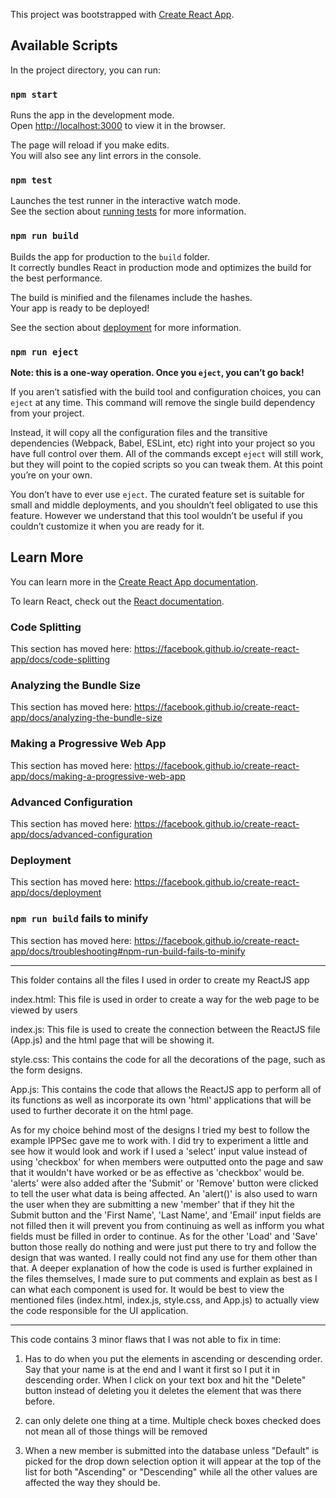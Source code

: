 This project was bootstrapped with [Create React App](https://github.com/facebook/create-react-app).

## Available Scripts

In the project directory, you can run:

### `npm start`

Runs the app in the development mode.<br>
Open [http://localhost:3000](http://localhost:3000) to view it in the browser.

The page will reload if you make edits.<br>
You will also see any lint errors in the console.

### `npm test`

Launches the test runner in the interactive watch mode.<br>
See the section about [running tests](https://facebook.github.io/create-react-app/docs/running-tests) for more information.

### `npm run build`

Builds the app for production to the `build` folder.<br>
It correctly bundles React in production mode and optimizes the build for the best performance.

The build is minified and the filenames include the hashes.<br>
Your app is ready to be deployed!

See the section about [deployment](https://facebook.github.io/create-react-app/docs/deployment) for more information.

### `npm run eject`

**Note: this is a one-way operation. Once you `eject`, you can’t go back!**

If you aren’t satisfied with the build tool and configuration choices, you can `eject` at any time. This command will remove the single build dependency from your project.

Instead, it will copy all the configuration files and the transitive dependencies (Webpack, Babel, ESLint, etc) right into your project so you have full control over them. All of the commands except `eject` will still work, but they will point to the copied scripts so you can tweak them. At this point you’re on your own.

You don’t have to ever use `eject`. The curated feature set is suitable for small and middle deployments, and you shouldn’t feel obligated to use this feature. However we understand that this tool wouldn’t be useful if you couldn’t customize it when you are ready for it.

## Learn More

You can learn more in the [Create React App documentation](https://facebook.github.io/create-react-app/docs/getting-started).

To learn React, check out the [React documentation](https://reactjs.org/).

### Code Splitting

This section has moved here: https://facebook.github.io/create-react-app/docs/code-splitting

### Analyzing the Bundle Size

This section has moved here: https://facebook.github.io/create-react-app/docs/analyzing-the-bundle-size

### Making a Progressive Web App

This section has moved here: https://facebook.github.io/create-react-app/docs/making-a-progressive-web-app

### Advanced Configuration

This section has moved here: https://facebook.github.io/create-react-app/docs/advanced-configuration

### Deployment

This section has moved here: https://facebook.github.io/create-react-app/docs/deployment

### `npm run build` fails to minify

This section has moved here: https://facebook.github.io/create-react-app/docs/troubleshooting#npm-run-build-fails-to-minify


---------------------------------------------------------------------------------------------------------------------------

This folder contains all the files I used in order to create my ReactJS app


index.html:
This file is used in order to create a way for the web page to be viewed by users


index.js:
This file is used to create the connection between the ReactJS file (App.js) and the html page that 
will be showing it.


style.css:
This contains the code for all the decorations of the page, such as the form designs.


App.js:
This contains the code that allows the ReactJS app to perform all of its functions as well as incorporate 
its own 'html' applications that will be used to further decorate it on the html page.


As for my choice behind most of the designs I tried my best to follow the example IPPSec gave me to work with. I did try to experiment
a little and see how it would look and work if I used a 'select' input value instead of using 'checkbox' for when members were outputted
onto the page and saw that it wouldn't have worked or be as effective as 'checkbox' would be. 'alerts' were also added after the 
'Submit' or 'Remove' button were clicked to tell the user what data is being affected. An 'alert()' is also used to warn the user
when they are submitting a new 'member' that if they hit the Submit button and the 'First Name', 'Last Name', and 'Email' input fields 
are not filled then it will prevent you from continuing as well as infform you what fields must be filled in order to continue. As for
the other 'Load' and 'Save' button those really do nothing and were just put there to try and follow the design that was wanted. 
I really could not find any use for them other than that. A deeper explanation of how the code is used is further explained in the 
files themselves, I made sure to put comments and explain as best as I can what each component is used for. It would be best to view the 
mentioned files (index.html, index.js, style.css, and App.js) to actually view the code responsible for the UI application.



-------------------------------------------------------------------------------------------------------------------------
This code contains 3 minor flaws that I was not able to fix in time:

1. Has to do when you put the elements in ascending or descending
order. Say that your name is at the end and I want it first so I put
it in descending order. When I click on your text box and hit the
"Delete" button instead of deleting you it deletes the element that
was there before.

2. can only delete one thing at a time. Multiple check boxes
checked does not mean all of those things will be removed

3. When a new member is submitted into the database unless "Default" is picked for the drop down selection option it will appear at the 
top of the list for both "Ascending" or "Descending" while all the other values are affected the way they should be.
